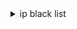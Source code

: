 <details>
 <summary>ip black list</summary> 
 218.98.16.235
 117.34.91.148
 122.55.53.22
 218.98.16.242
 218.98.16.232
 220.194.244.12
 123.55.235.198
 218.98.16.227
 220.194.244.10
 218.98.16.238
 218.98.16.254
 218.98.16.205
 218.98.16.233
 220.194.244.28
 218.98.16.229
 218.98.16.203
 220.194.244.17
 220.194.244.20
 218.98.16.248
 218.98.16.225
 220.194.244.16
 218.98.16.217
 218.98.16.209
 218.98.16.196
 220.194.244.30
 220.194.244.21
 218.98.16.204
 220.194.244.6
 218.98.16.224
 218.98.16.216
 218.98.16.230
 207.46.129.198
 220.194.244.4
 218.98.16.253
 218.98.16.193
 218.98.16.247
 218.98.16.195
 220.194.244.24
 218.98.16.228
 218.98.16.255
 218.98.16.198
 218.98.16.237
 220.194.244.22
 220.194.244.11
 218.98.16.192
 220.194.244.14
 218.98.16.221
 171.8.232.135
 220.194.244.15
 220.194.244.26
 220.194.244.19
 218.98.16.197
 218.98.16.239
 218.98.16.201
 218.98.16.241
 61.158.167.175
 220.194.244.13
 218.98.16.207
 218.98.16.199
 218.98.16.250
 218.98.16.243
 220.194.244.2
 218.98.16.212
 203.208.60.47
 218.98.16.251
 218.98.16.231
 218.98.16.219
 218.98.16.226
 87.116.181.130
 43.251.177.235
 220.194.244.29
 218.98.16.234
 201.171.164.166
 220.194.244.1
 218.98.16.244
 218.98.16.208
 185.81.157.35
 218.98.16.206
 220.194.244.5
 218.98.16.220
 220.194.244.18
 218.98.16.200
 218.98.16.249
 218.98.16.210
 218.98.16.213
 220.194.244.7
 220.194.244.31
 152.32.140.196
 218.98.16.211
 218.98.16.245
 220.194.244.27
 218.98.16.252
 218.98.16.218
 218.98.16.240
 222.187.239.165
 218.98.16.222
 220.194.244.3
 220.194.244.8
 220.194.244.23
 220.194.244.25
 218.98.16.214
 218.98.16.246
 220.194.244.9
 218.98.16.194
 154.208.109.126
 218.98.16.215
 220.194.244.0
 218.98.16.223
 218.98.16.202
 154.92.195.161
 218.98.16.236
 180.97.215.65
 110.229.233.78
 139.99.223.140
 98.142.137.189
 103.76.86.48
 122.51.141.108
 222.127.5.201
 115.79.137.226
 39.99.253.234
 35.202.100.186
 85.204.246.240
 89.35.39.180
 223.105.4.249
 101.200.177.198
 101.201.237.252
 101.71.249.170
 101.87.101.87
 102.176.160.30
 103.130.209.251
 103.239.252.178
 103.36.102.244
 104.236.246.16
 104.248.144.147
 104.248.181.156
 104.248.216.243
 106.12.3.28
 106.12.45.214
 106.13.20.31
 106.14.135.136
 106.3.129.209
 106.75.19.147
 107.170.172.23
 107.175.64.101
 109.110.52.77
 109.167.210.163
 110.188.70.99
 110.235.33.173
 111.230.105.142
 112.124.32.163
 112.49.38.63
 112.74.203.41
 113.105.94.66
 114.118.97.195
 114.147.20.38
 115.143.217.157
 115.29.7.45
 115.68.184.88
 116.255.216.34
 116.31.102.81
 116.62.51.6
 117.160.136.203
 117.50.36.250
 117.78.42.106
 119.23.141.228
 119.23.33.89
 119.4.240.104
 120.202.177.108
 120.79.0.86
 121.183.75.145
 121.196.23.247
 121.196.57.160
 121.43.189.248
 123.59.72.15
 124.43.177.160
 125.227.130.2
 125.71.65.134
 128.106.2.250
 128.199.127.217
 13.71.2.244
 139.129.97.42
 139.196.124.205
 139.199.200.182
 139.59.131.37
 139.59.14.210
 139.59.25.238
 139.59.56.121
 139.59.59.187
 139.59.60.154
 139.59.61.186
 139.59.79.56
 139.59.99.142
 140.238.177.23
 142.93.112.49
 142.93.122.58
 142.93.178.254
 142.93.82.229
 146.185.146.99
 147.139.34.137
 149.202.102.36
 150.109.100.228
 153.122.56.134
 154.198.2.4
 157.230.163.6
 157.245.149.151
 157.245.246.132
 157.245.60.215
 159.192.148.4
 159.65.136.194
 159.65.144.233
 159.65.159.1
 159.65.245.203
 159.65.54.221
 159.65.65.54
 159.89.165.127
 161.35.116.30
 161.53.81.21
 164.132.101.10
 164.177.158.227
 165.22.110.2
 165.22.127.136
 165.22.242.174
 165.22.250.226
 165.22.60.7
 165.227.156.235
 165.227.5.140
 165.227.53.241
 167.71.115.245
 167.71.217.92
 167.71.239.181
 167.99.167.105
 167.99.170.160
 167.99.75.174
 170.151.0.4
 178.128.10.117
 178.128.148.98
 178.128.156.174
 178.128.173.238
 178.128.39.0
 178.62.241.231
 180.250.18.20
 180.76.56.128
 181.65.157.134
 183.134.198.30
 185.50.37.152
 186.33.231.242
 187.109.107.209
 188.165.245.53
 188.166.253.195
 188.166.34.234
 188.226.250.187
 193.106.26.133
 193.112.187.205
 193.112.248.85
 195.158.29.222
 195.54.160.183
 195.91.186.78
 196.203.182.166
 198.199.66.10
 202.202.2.4
 202.83.19.245
 202.88.241.107
 206.189.132.204
 206.189.136.160
 206.189.157.46
 206.189.166.172
 206.189.172.90
 206.189.188.223
 206.189.228.120
 206.189.28.79
 207.154.198.74
 209.97.146.3
 211.253.9.160
 211.99.229.3
 212.145.192.205
 212.64.40.200
 213.169.151.199
 213.187.77.253
 218.234.17.96
 218.92.40.162
 221.238.32.130
 222.122.179.208
 223.197.175.171
 3.1.255.152
 36.133.62.154
 36.255.61.26
 36.66.156.125
 37.139.21.75
 37.139.9.23
 39.105.200.55
 39.106.118.147
 39.129.55.85
 39.96.82.174
 39.99.203.251
 42.112.20.32
 43.247.102.84
 45.146.164.165
 45.146.164.166
 45.146.164.239
 45.238.33.154
 45.238.33.158
 45.251.22.210
 46.101.24.197
 46.101.88.10
 46.105.163.8
 47.100.88.65
 47.105.164.105
 47.107.140.142
 47.107.140.220
 47.107.141.34
 47.107.45.148
 47.107.62.218
 47.110.225.78
 47.114.96.237
 47.244.175.167
 47.244.213.73
 47.244.45.12
 47.88.17.25
 47.92.152.148
 47.93.150.5
 47.94.175.175
 47.94.215.35
 47.96.144.102
 50.250.224.225
 51.178.29.39
 51.77.246.155
 51.79.147.177
 5.196.110.170
 52.130.75.15
 5.39.74.233
 54.38.190.187
 58.16.48.190
 60.12.26.9
 60.205.206.32
 60.29.123.202
 61.164.246.45
 61.250.206.110
 61.84.196.50
 62.171.148.41
 62.197.86.15
 62.234.188.157
 64.227.32.97
 66.70.157.67
 68.183.190.43
 68.183.218.50
 77.65.65.90
 77.94.137.91
 79.137.84.210
 80.92.232.39
 81.183.220.42
 82.223.69.17
 82.64.25.166
 85.172.174.46
 88.204.164.234
 89.179.125.71
 89.189.154.66
 91.224.205.62
 92.246.16.39
 92.63.199.27
 93.180.157.61
 93.63.37.231
 93.8.133.221
 94.180.57.15
 94.237.90.178
 95.110.146.12
 95.213.214.13
 218.241.154.197
 45.155.205.86
 45.155.205.87
</details>
